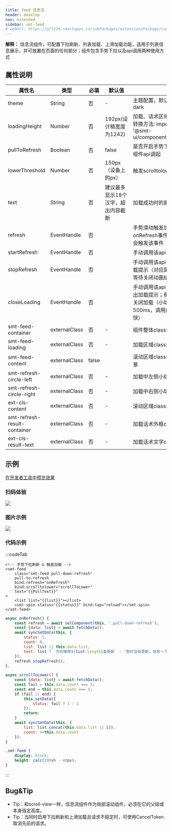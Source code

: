 ```yaml
---
title: feed 信息流
header: develop
nav: extended
sidebar: smt-feed
# webUrl: https://qft12m.smartapps.cn/subPackages/extensionsPackage/component/pages/smt-feed/smt-feed
---
```


**解释：** 信息流组件，可配置下拉刷新、列表加载、上滑加载功能，适用于列表信息展示，并可放置在页面的任何部分；组件包含手势下拉以及api调用两种使用方式

##  属性说明 

|属性名 | 类型 | 必填 | 默认值 |说明 |
|---|---|---|---|---|
|theme |String |否|-|主题配置，默认浅色；深色主题请指定dark|
|loadingHeight |Number |否|192px(设计稿宽度为1242)|加载、话术区域高度，单位为设备px，转换方法: import {upx2dpx} from &#39;@smt-ui&#x2F;component&#x2F;src&#x2F;common&#x2F;utils&#x2F;px&#39;;|
|pullToRefresh |Boolean |否|false|是否开启手势下拉刷新; 默认只能通过组件api调起|
|lowerThreshold |Number |否|150px（设备上的px）|触发scrolltolower事件的阈值|
|text |String |否|建议最多显示18个汉字，超出内容截断|加载成功时的展示话术|
|refresh |EventHandle |否||手势滑动触发加载时，响应该onRefresh事件; 通过调用api加载，不会触发该事件|
|startRefresh |EventHandle |否||手动调用该api，触发加载|
|stopRefresh |EventHandle |否||手动调用该api，停止加载，并弹出加载提示（对应属性text）；可使用await等待关闭动画结束|
|closeLoading |EventHandle |否||手动调用该api，立即关闭加载，不弹出加载提示；例如接口异常，建义直接关闭加载（小球交替一次大约为500ms，调用前可加延时避免关闭太快）|
|smt-feed-container |externalClass |否|-|组件整体class名|
|smt-feed-loading |externalClass |否|-|加载区域class名|
|smt-feed-content |externalClass |false||滚动区域class名，用于设置ios回弹背景|
|smt-refresh-circle-left |externalClass |否|-|加载中左侧小球class名|
|smt-refresh-circle-right |externalClass |否|-|加载中右侧小球class名|
|ext-cls-content |externalClass |否|-|滚动区域class名|
|smt-refresh-result-container |externalClass |否|-|加载话术外框class名|
|ext-cls-result-text |externalClass |否|-|加载话术文字class名|


## 示例

<a href="swanide://fragment/7b9bf19d0c974d45d9b68fd9fc4429b31577200628346" title="在开发者工具中预览效果" target="_self">在开发者工具中预览效果</a>

### 扫码体验

<img src="https://b.bdstatic.com/miniapp/assets/images/doc_demo/smt-feed.png"  class="demo-qrcode-image" />

###  图片示例 

<div class="m-doc-custom-examples">
    <div class="m-doc-custom-examples-correct">
        <img src="https://b.bdstatic.com/miniapp/images/smt-feed.gif">
    </div>  
</div>

###  代码示例

 

:::codeTab
```swan
<!-- 手势下拉刷新 & 触底加载 -->
<smt-feed
    class="smt-feed pull-down-refresh"
    pull-to-refresh
    bind:refresh="onRefresh"
    bind:scrolltolower="scrollToLower"
    text="{{PullText}}"
>
    <list list="{{list}}"></list>
    <smt-spin status="{{status}}" bind:tap="reload"></smt-spin>
</smt-feed>
```

 

```js
async onRefresh() {
    const refresh = await selComponent(this, '.pull-down-refresh');
    const {data: list} = await fetchData();
    await syncSetData(this, {
        status: 1,
        count: 0,
        list: list || this.data.list,
        text: list ? `为你推荐${list.length}条更新` : '暂时没有更新，休息一下'
    });
    refresh.stopRefresh();
},

async scrollToLower() {
    const {data: list} = await fetchData();
    const fail = this.data.count === 3;
    const end = this.data.count === 5;
    if (fail || end) {
        this.setData({
            status: fail ? 3 : 2
        });
        return;
    }
    await syncSetData(this, {
        list: list.concat(this.data.list || []),
        count: ++this.data.count
    });
}
```

 

```css
.smt-feed {
    display: block;
    height: calc(100vh - 40px);
}
```

:::
## Bug&Tip

* Tip：和scroll-view一样，信息流组件作为局部滚动组件，必须在它的父级或本身指定高度。
* Tip：当同时启用下拉刷新和上滑加载且请求不稳定时，可使用CancelToken取消先前的请求。

